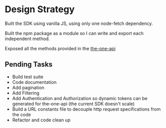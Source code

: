 # Design Strategy

Built the SDK using vanilla JS, using only one node-fetch dependency.

Built the npm package as a module so I can write and export each independent method.

Exposed all the methods provided in the [the-one-api](https://the-one-api.dev/)

## Pending Tasks

- Build test suite
- Code documentation
- Add pagination
- Add Filtering
- Add Authentication and Authorization so dynamic tokens can be generated for the-one-api (the current SDK doesn't scale)
- Build a URL constants file to decouple http request specifications from the code
- Refactor and code clean up
